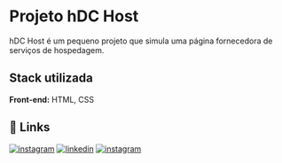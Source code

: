 
# Projeto hDC Host

hDC Host é um pequeno projeto que simula uma página fornecedora de serviços de hospedagem.




## Stack utilizada

**Front-end:** HTML, CSS


## 🔗 Links

[![instagram](https://img.shields.io/badge/GitHub-100000?style=for-the-badge&logo=github&logoColor=white)](https://github.com/melkyv)
[![linkedin](https://img.shields.io/badge/linkedin-0A66C2?style=for-the-badge&logo=linkedin&logoColor=white)](https://www.linkedin.com/in/melky-vinicius-de-oliveira/)
[![instagram](https://img.shields.io/badge/Instagram-E4405F?style=for-the-badge&logo=instagram&logoColor=white)](https://instagram.com/melky_v/)


